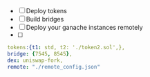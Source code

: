- [ ] Deploy tokens
- [ ] Build bridges
- [ ] Deploy your ganache instances remotely 
- [ ] 

```yaml
tokens:{t1: std, t2: './token2.sol',},
bridge: {7545, 8545},
dex: uniswap-fork,
remote: "./remote_config.json"
```
